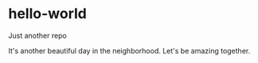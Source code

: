 # hello-world

Just another repo

It's another beautiful day in the neighborhood. 
Let's be amazing together. 
